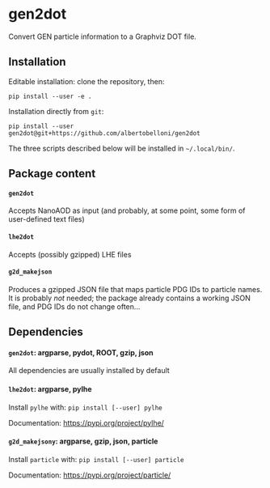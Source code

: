 # gen2dot
Convert GEN particle information to a Graphviz DOT file.

## Installation

Editable installation: clone the repository, then:
```
pip install --user -e . 
```
Installation directly from `git`:
```
pip install --user gen2dot@git+https://github.com/albertobelloni/gen2dot
```
The three scripts described below will be installed in `~/.local/bin/`.

## Package content

#### `gen2dot`

Accepts NanoAOD as input (and probably, at some point, some form of
user-defined text files)

#### `lhe2dot`

Accepts (possibly gzipped) LHE files

#### `g2d_makejson`

Produces a gzipped JSON file that maps particle PDG IDs to particle names.
It is probably _not_ needed; the package already contains a working JSON file,
and PDG IDs do not change often...

## Dependencies

#### `gen2dot`: argparse, pydot, ROOT, gzip, json

All dependencies are usually installed by default

#### `lhe2dot`: argparse, pylhe

Install `pylhe` with: `pip install [--user] pylhe`

Documentation: https://pypi.org/project/pylhe/

#### `g2d_makejsony`: argparse, gzip, json, particle

Install `particle` with: `pip install [--user] particle`

Documentation: https://pypi.org/project/particle/
